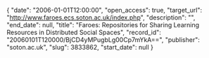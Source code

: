 {
  "date": "2006-01-01T12:00:00", 
  "open_access": true, 
  "target_url": "http://www.faroes.ecs.soton.ac.uk/index.php", 
  "description": "", 
  "end_date": null, 
  "title": "Faroes: Repositories for Sharing Learning Resources in Distributed Social Spaces", 
  "record_id": "20060101T120000/BjCD4yMPugbLg00Cp7mYkA==", 
  "publisher": "soton.ac.uk", 
  "slug": 3833862, 
  "start_date": null
}

